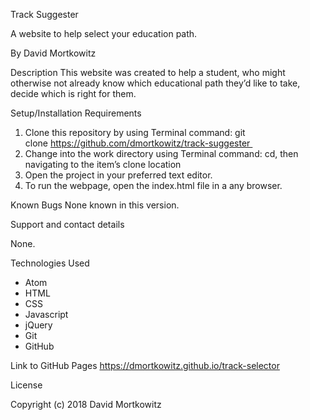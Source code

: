 Track Suggester

A website to help select your education path.

By David Mortkowitz

Description
This website was created to help a student, who might otherwise not already know which educational path they’d like to take, decide which is right for them.

Setup/Installation Requirements
1. Clone this repository by using Terminal command: git clone https://github.com/dmortkowitz/track-suggester 
2. Change into the work directory using Terminal command: cd,  then navigating to the item’s clone location 
3. Open the project in your preferred text editor. 
4. To run the webpage, open the index.html file in a any browser. 

Known Bugs
None known in this version.

Support and contact details

None.

Technologies Used
* Atom
* HTML
* CSS
* Javascript
* jQuery
* Git
* GitHub

Link to GitHub Pages
https://dmortkowitz.github.io/track-selector

License

Copyright (c) 2018 David Mortkowitz

